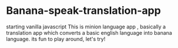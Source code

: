 # Banana-speak-translation-app
starting vanilla javascript
This is minion language app , basically a translation app which converts a basic english language into banana language. its fun to play around, let's try!
